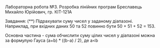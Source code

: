 Лабораторна робота №3. Розробка лінійних програм
Бреславець Михайло Юрійович, гр. КІТ-121А

Завдання: (**) Підрахувати суму чисел у заданому діапазоні. Наприклад, при вхідних даних 50 та 52
повинно бути 50 + 51 + 52 = 153.

Основна частина
	- сума обчислити суму цілих чисел у діапазоні можна за формулую Гауса (a+b) * ((b-a) / 2), де а<b
	
